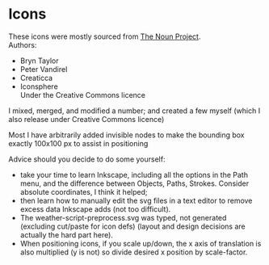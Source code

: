 Icons
=====

These icons were mostly sourced from [The Noun Project](https://thenounproject.com).  
Authors:  
* Bryn Taylor  
* Peter Vandirel  
* Creaticca  
* Iconsphere  
Under the Creative Commons licence

I mixed, merged, and modified a number; and created a few myself (which I also release under Creative Commons licence)

Most I have arbitrarily added invisible nodes to make the bounding box exactly 100x100 px to assist in positioning

Advice should you decide to do some yourself:  
* take your time to learn Inkscape, including all the options in the Path menu, and the difference between Objects, Paths, Strokes. Consider absolute coordinates, I think it helped;  
* then learn how to manually edit the svg files in a text editor to remove excess data Inkscape adds (not too difficult).  
* The weather-script-preprocess.svg was typed, not generated (excluding cut/paste for icon defs) (layout and design decisions are actually the hard part here).  
* When positioning icons, if you scale up/down, the x axis of translation is also multiplied (y is not) so divide desired x position by scale-factor.





